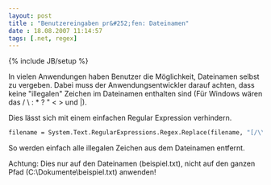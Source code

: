 ```yaml
---
layout: post
title : "Benutzereingaben pr&#252;fen: Dateinamen"
date : 18.08.2007 11:14:57
tags: [.net, regex]
---
```

{% include JB/setup %}

In vielen Anwendungen haben Benutzer die Möglichkeit, Dateinamen selbst zu vergeben. Dabei muss der Anwendungsentwickler darauf achten, dass keine "illegalen" Zeichen im Dateinamen enthalten sind (Für Windows wären das / \ : * ? " < > und |).

Dies lässt sich mit einem einfachen Regular Expression verhindern.

````vb
filename = System.Text.RegularExpressions.Regex.Replace(filename, "[/\\:\*\?""<>\|]", "")
````

So werden einfach alle illegalen Zeichen aus dem Dateinamen entfernt.

Achtung: Dies nur auf den Dateinamen (beispiel.txt), nicht auf den ganzen Pfad (C:\Dokumente\beispiel.txt) anwenden!
